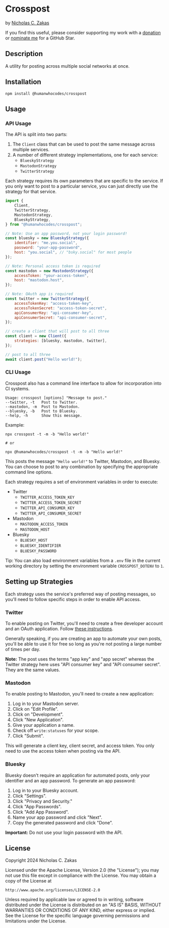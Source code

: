 # Crosspost

by [Nicholas C. Zakas](https://humanwhocodes.com)

If you find this useful, please consider supporting my work with a [donation](https://humanwhocodes.com/donate) or [nominate me](https://stars.github.com/nominate/) for a GitHub Star.

## Description

A utility for posting across multiple social networks at once.

## Installation

```shell
npm install @humanwhocodes/crosspost
```

## Usage

### API Usage

The API is split into two parts:

1. The `Client` class that can be used to post the same message across multiple services.
1. A number of different strategy implementations, one for each service:
    - `BlueskyStrategy`
    - `MastodonStrategy`
    - `TwitterStrategy`

Each strategy requires its own parameters that are specific to the service. If you only want to post to a particular service, you can just directly use the strategy for that service.

```js
import {
	Client,
	TwitterStrategy,
	MastodonStrategy,
	BlueskyStrategy,
} from "@humanwhocodes/crosspost";

// Note: Use an app password, not your login password!
const bluesky = new BlueskyStrategy({
	identifier: "me.you.social",
	password: "your-app-password",
	host: "you.social", // "bsky.social" for most people
});

// Note: Personal access token is required
const mastodon = new MastodonStrategy({
	accessToken: "your-access-token",
	host: "mastodon.host",
});

// Note: OAuth app is required
const twitter = new TwitterStrategy({
	accessTokenKey: "access-token-key",
	accessTokenSecret: "access-token-secret",
	apiConsumerKey: "api-consumer-key",
	apiConsumerSecret: "api-consumer-secret",
});

// create a client that will post to all three
const client = new Client({
	strategies: [bluesky, mastodon, twitter],
});

// post to all three
await client.post("Hello world!");
```

### CLI Usage

Crosspost also has a command line interface to allow for incorporation into CI systems.

```
Usage: crosspost [options] "Message to post."
--twitter, -t   Post to Twitter.
--mastodon, -m  Post to Mastodon.
--bluesky, -b   Post to Bluesky.
--help, -h      Show this message.
```

Example:

```
npx crosspost -t -m -b "Hello world!"

# or

npx @humanwhocodes/crosspost -t -m -b "Hello world!"
```

This posts the message `"Hello world!"` to Twitter, Mastodon, and Bluesky. You can choose to post to any combination by specifying the appropriate command line options.

Each strategy requires a set of environment variables in order to execute:

-   Twitter
    -   `TWITTER_ACCESS_TOKEN_KEY`
    -   `TWITTER_ACCESS_TOKEN_SECRET`
    -   `TWITTER_API_CONSUMER_KEY`
    -   `TWITTER_API_CONSUMER_SECRET`
-   Mastodon
    -   `MASTODON_ACCESS_TOKEN`
    -   `MASTODON_HOST`
-   Bluesky
    -   `BLUESKY_HOST`
    -   `BLUESKY_IDENTIFIER`
    -   `BLUESKY_PASSWORD`

Tip: You can also load environment variables from a `.env` file in the current working directory by setting the environment variable `CROSSPOST_DOTENV` to `1`.

## Setting up Strategies

Each strategy uses the service's preferred way of posting messages, so you'll need to follow specific steps in order to enable API access.

### Twitter

To enable posting on Twitter, you'll need to create a free developer account and an OAuth application. Follow [these instructions](https://humanwhocodes.com/blog/2023/04/automating-tweets-v2-api/).

Generally speaking, if you are creating an app to automate your own posts, you'll be able to use it for free so long as you're not posting a large number of times per day.

**Note:** The post uses the terms "app key" and "app secret" whereas the Twitter strategy here uses "API consumer key" and "API consumer secret". They are the same values.

### Mastodon

To enable posting to Mastodon, you'll need to create a new application:

1. Log in to your Mastodon server.
1. Click on "Edit Profile".
1. Click on "Development".
1. Click "New Application".
1. Give your application a name.
1. Check off `write:statuses` for your scope.
1. Click "Submit".

This will generate a client key, client secret, and access token. You only need to use the access token when posting via the API.

### Bluesky

Bluesky doesn't require an application for automated posts, only your identifier and an app password. To generate an app password:

1. Log in to your Bluesky account.
1. Click "Settings".
1. Click "Privacy and Security."
1. Click "App Passwords".
1. Click "Add App Password".
1. Name your app password and click "Next".
1. Copy the generated password and click "Done".

**Important:** Do not use your login password with the API.

## License

Copyright 2024 Nicholas C. Zakas

Licensed under the Apache License, Version 2.0 (the "License");
you may not use this file except in compliance with the License.
You may obtain a copy of the License at

    http://www.apache.org/licenses/LICENSE-2.0

Unless required by applicable law or agreed to in writing, software
distributed under the License is distributed on an "AS IS" BASIS,
WITHOUT WARRANTIES OR CONDITIONS OF ANY KIND, either express or implied.
See the License for the specific language governing permissions and
limitations under the License.

